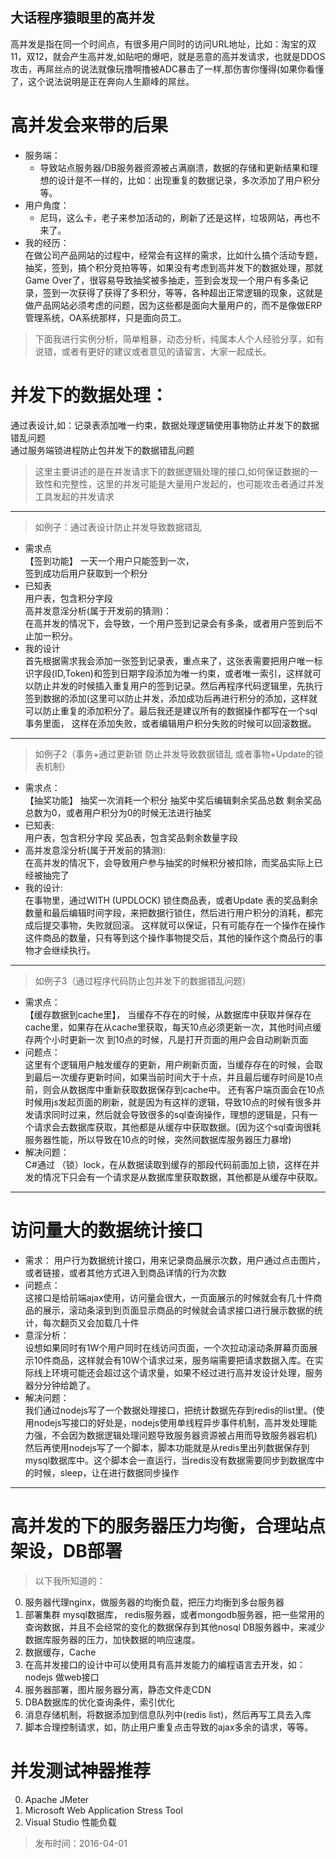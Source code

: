 ## 大话程序猿眼里的高并发

高并发是指在同一个时间点，有很多用户同时的访问URL地址，比如：淘宝的双11，双12，就会产生高并发,如贴吧的爆吧，就是恶意的高并发请求，也就是DDOS攻击，再屌丝点的说法就像玩撸啊撸被ADC暴击了一样,那伤害你懂得(如果你看懂了，这个说法说明是正在奔向人生巅峰的屌丝。

# 高并发会来带的后果  
* 服务端：
	* 导致站点服务器/DB服务器资源被占满崩溃，数据的存储和更新结果和理想的设计是不一样的，比如：出现重复的数据记录，多次添加了用户积分等。
* 用户角度：
	* 尼玛，这么卡，老子来参加活动的，刷新了还是这样，垃圾网站，再也不来了。
* 我的经历：  
 在做公司产品网站的过程中，经常会有这样的需求，比如什么搞个活动专题，抽奖，签到，搞个积分竞拍等等，如果没有考虑到高并发下的数据处理，那就Game Over了，很容易导致抽奖被多抽走，签到会发现一个用户有多条记录，签到一次获得了获得了多积分，等等，各种超出正常逻辑的现象，这就是做产品网站必须考虑的问题，因为这些都是面向大量用户的，而不是像做ERP管理系统，OA系统那样，只是面向员工。



> 下面我进行实例分析，简单粗暴，动态分析，纯属本人个人经验分享，如有说错，或者有更好的建议或者意见的请留言，大家一起成长。
 
# 并发下的数据处理：
通过表设计,如：记录表添加唯一约束，数据处理逻辑使用事物防止并发下的数据错乱问题  
通过服务端锁进程防止包并发下的数据错乱问题

> 这里主要讲述的是在并发请求下的数据逻辑处理的接口,如何保证数据的一致性和完整性，这里的并发可能是大量用户发起的，也可能攻击者通过并发工具发起的并发请求  

 --- 
 
> 如例子：通过表设计防止并发导致数据错乱   

* 需求点   
【签到功能】 
一天一个用户只能签到一次，  
签到成功后用户获取到一个积分  
* 已知表   
用户表，包含积分字段     
高并发意淫分析(属于开发前的猜测)：   
在高并发的情况下，会导致，一个用户签到记录会有多条，或者用户签到后不止加一积分。   
* 我的设计   
首先根据需求我会添加一张签到记录表，重点来了，这张表需要把用户唯一标识字段(ID,Token)和签到日期字段添加为唯一约束，或者唯一索引，这样就可以防止并发的时候插入重复用户的签到记录。然后再程序代码逻辑里，先执行签到数据的添加(这里可以防止并发，添加成功后再进行积分的添加，这样就可以防止重复的添加积分了。最后我还是建议所有的数据操作都写在一个sql事务里面，  这样在添加失败，或者编辑用户积分失败的时候可以回滚数据。 

--- 

>  如例子2（事务+通过更新锁 防止并发导致数据错乱 或者事物+Update的锁表机制）  

* 需求点：   
【抽奖功能】
抽奖一次消耗一个积分
抽奖中奖后编辑剩余奖品总数
剩余奖品总数为0，或者用户积分为0的时候无法进行抽奖
* 已知表:    
用户表，包含积分字段
奖品表，包含奖品剩余数量字段
* 高并发意淫分析(属于开发前的猜测):   
在高并发的情况下，会导致用户参与抽奖的时候积分被扣除，而奖品实际上已经被抽完了
* 我的设计:   
在事物里，通过WITH (UPDLOCK) 锁住商品表，或者Update 表的奖品剩余数量和最后编辑时间字段，来把数据行锁住，然后进行用户积分的消耗，都完成后提交事物，失败就回滚。
这样就可以保证，只有可能存在一个操作在操作这件商品的数量，只有等到这个操作事物提交后，其他的操作这个商品行的事物才会继续执行。

--- 

> 如例子3（通过程序代码防止包并发下的数据错乱问题）     

* 需求点：  
【缓存数据到cache里】，
当缓存不存在的时候，从数据库中获取并保存在cache里，如果存在从cache里获取，每天10点必须更新一次，其他时间点缓存两个小时更新一次
到10点的时候，凡是打开页面的用户会自动刷新页面
* 问题点：  
这里有个逻辑用户触发缓存的更新，用户刷新页面，当缓存存在的时候，会取到最后一次缓存更新时间，如果当前时间大于十点，并且最后缓存时间是10点前，则会从数据库中重新获取数据保存到cache中。
还有客户端页面会在10点时候用js发起页面的刷新，就是因为有这样的逻辑，导致10点的时候有很多并发请求同时过来，然后就会导致很多的sql查询操作，理想的逻辑是，只有一个请求会去数据库获取，其他都是从缓存中获取数据。(因为这个sql查询很耗服务器性能，所以导致在10点的时候，突然间数据库服务器压力暴增)
* 解决问题：  
C#通过 （锁）lock，在从数据读取到缓存的那段代码前面加上锁，这样在并发的情况下只会有一个请求是从数据库里获取数据，其他都是从缓存中获取。

--- 

# 访问量大的数据统计接口  

* 需求： 
用户行为数据统计接口，用来记录商品展示次数，用户通过点击图片，或者链接，或者其他方式进入到商品详情的行为次数
* 问题点：  
这接口是给前端ajax使用，访问量会很大，一页面展示的时候就会有几十件商品的展示，滚动条滚到到页面显示商品的时候就会请求接口进行展示数据的统计，每次翻页又会加载几十件
* 意淫分析：  
设想如果同时有1W个用户同时在线访问页面，一个次拉动滚动条屏幕页面展示10件商品，这样就会有10W个请求过来，服务端需要把请求数据入库。在实际线上环境可能还会超过这个请求量，如果不经过进行高并发设计处理，服务器分分钟给跪了。
* 解决问题：  
我们通过nodejs写了一个数据处理接口，把统计数据先存到redis的list里。(使用nodejs写接口的好处是，nodejs使用单线程异步事件机制，高并发处理能力强，不会因为数据逻辑处理问题导致服务器资源被占用而导致服务器宕机)
然后再使用nodejs写了一个脚本，脚本功能就是从redis里出列数据保存到mysql数据库中。这个脚本会一直运行，当redis没有数据需要同步到数据库中的时候，sleep，让在进行数据同步操作
 
---
 
# 高并发的下的服务器压力均衡，合理站点架设，DB部署   
> 以下我所知道的：   

0. 服务器代理nginx，做服务器的均衡负载，把压力均衡到多台服务器   
0. 部署集群 mysql数据库， redis服务器，或者mongodb服务器，把一些常用的查询数据，并且不会经常的变化的数据保存到其他nosql    DB服务器中，来减少数据库服务器的压力，加快数据的响应速度。   
0. 数据缓存，Cache    
0. 在高并发接口的设计中可以使用具有高并发能力的编程语言去开发，如：nodejs 做web接口   
0. 服务器部署，图片服务器分离，静态文件走CDN   
0. DBA数据库的优化查询条件，索引优化
0. 消息存储机制，将数据添加到信息队列中(redis list)，然后再写工具去入库
0. 脚本合理控制请求，如，防止用户重复点击导致的ajax多余的请求，等等。  
 
# 并发测试神器推荐   
0. Apache JMeter
0. Microsoft Web Application Stress Tool   
0. Visual Studio 性能负载  

> 发布时间：2016-04-01